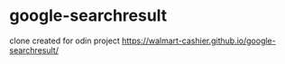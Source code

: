 # google-searchresult
clone created for odin project
https://walmart-cashier.github.io/google-searchresult/
